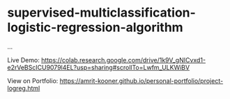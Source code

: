 # supervised-multiclassification-logistic-regression-algorithm
...

Live Demo: https://colab.research.google.com/drive/1k9V_gNICvxd1-e2rVeBScICU9079l4EL?usp=sharing#scrollTo=Lwfm_ULKWiBV

View on Portfolio: https://amrit-kooner.github.io/personal-portfolio/project-logreg.html
